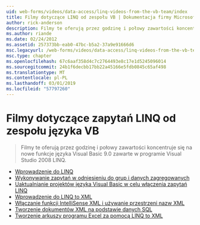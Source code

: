 ```yaml
---
uid: web-forms/videos/data-access/linq-videos-from-the-vb-team/index
title: Filmy dotyczące LINQ od zespołu VB | Dokumentacja firmy Microsoft
author: rick-anderson
description: Filmy te oferują przez godzinę i połowy zawartości koncentruje się na nowe funkcje języka Visual Basic 9.0 zawarte w programie Visual Studio 2008 LINQ.
ms.author: riande
ms.date: 02/24/2012
ms.assetid: 257373bb-eab0-47bc-b5a2-37a9e91666d6
msc.legacyurl: /web-forms/videos/data-access/linq-videos-from-the-vb-team
msc.type: chapter
ms.openlocfilehash: 67c6aaf358d4c7c2764493e8c17e1d5245096014
ms.sourcegitcommit: 24b1f6decbb17bb22a45166e5fdb0845c65af498
ms.translationtype: MT
ms.contentlocale: pl-PL
ms.lasthandoff: 03/01/2019
ms.locfileid: "57797260"
---
```

<a name="linq-videos-from-the-vb-team"></a>Filmy dotyczące zapytań LINQ od zespołu języka VB
====================
> Filmy te oferują przez godzinę i połowy zawartości koncentruje się na nowe funkcje języka Visual Basic 9.0 zawarte w programie Visual Studio 2008 LINQ.


- [Wprowadzenie do LINQ](how-do-i-get-started-with-linq.md)
- [Wykonywanie zapytań w odniesieniu do grup i danych zagregowanych](how-do-i-perform-group-and-aggregate-queries.md)
- [Uaktualnianie projektów języka Visual Basic w celu włączenia zapytań LINQ](how-do-i-upgrade-visual-basic-projects-to-enable-linq.md)
- [Wprowadzenie do LINQ to XML](how-do-i-get-started-with-linq-to-xml.md)
- [Włączanie funkcji IntelliSense XML i używanie przestrzeni nazw XML](how-do-i-enable-xml-intellisense-and-use-xml-namespaces.md)
- [Tworzenie dokumentów XML na podstawie danych SQL](how-do-i-create-xml-documents-from-sql-data.md)
- [Tworzenie arkuszy programu Excel za pomocą LINQ to XML](how-do-i-create-excel-spreadsheets-using-linq-to-xml.md)
